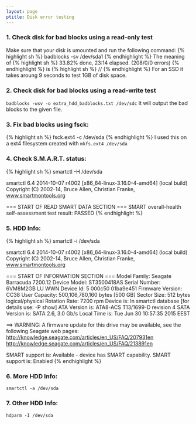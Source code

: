```yaml
---
layout: page
ptitle: Disk error testing
---
```


### 1. Check disk for bad blocks using a read-only test
Make sure that your disk is umounted and run the following command:
{% highlight sh %}
badblocks -sv /dev/sda1
{% endhighlight %}
The meaning of
{% highlight sh %}
33.82% done, 23:14 elapsed. (208/0/0 errors)
{% endhighlight %}
is
{% highlight sh %}
<number of read errors>/<number of write errors>/<number of corruption errors>
{% endhighlight %}
For an SSD it takes aroung 9 seconds to test 1GB of disk space.


### 2. Check disk for bad blocks using a read-write test
`badblocks -wsv -o extra_hdd_badblocks.txt /dev/sdc`
It will output the bad blocks to the given file.


### 3. Fix bad blocks using fsck:
{% highlight sh %}
fsck.ext4 -c /dev/sda
{% endhighlight %}
I used this on a ext4 filesystem created with `mkfs.ext4 /dev/sda`


### 4. Check S.M.A.R.T. status:
{% highlight sh %}
smartctl -H /dev/sda

smartctl 6.4 2014-10-07 r4002 [x86_64-linux-3.16.0-4-amd64] (local build)
Copyright (C) 2002-14, Bruce Allen, Christian Franke, www.smartmontools.org

=== START OF READ SMART DATA SECTION ===
SMART overall-health self-assessment test result: PASSED
{% endhighlight %}


### 5. HDD Info:
{% highlight sh %}
smartctl -i /dev/sda

smartctl 6.4 2014-10-07 r4002 [x86_64-linux-3.16.0-4-amd64] (local build)
Copyright (C) 2002-14, Bruce Allen, Christian Franke, www.smartmontools.org

=== START OF INFORMATION SECTION ===
Model Family:     Seagate Barracuda 7200.12
Device Model:     ST3500418AS
Serial Number:    6VM8M2GB
LU WWN Device Id: 5 000c50 01ba9e451
Firmware Version: CC38
User Capacity:    500,106,780,160 bytes [500 GB]
Sector Size:      512 bytes logical/physical
Rotation Rate:    7200 rpm
Device is:        In smartctl database [for details use: -P show]
ATA Version is:   ATA8-ACS T13/1699-D revision 4
SATA Version is:  SATA 2.6, 3.0 Gb/s
Local Time is:    Tue Jun 30 10:57:35 2015 EEST

==> WARNING: A firmware update for this drive may be available,
see the following Seagate web pages:
http://knowledge.seagate.com/articles/en_US/FAQ/207931en
http://knowledge.seagate.com/articles/en_US/FAQ/213891en

SMART support is: Available - device has SMART capability.
SMART support is: Enabled
{% endhighlight %}


### 6. More HDD Info:
`smartctl -a /dev/sda`


### 7. Other HDD Info:
`hdparm -I /dev/sda`